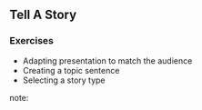 ## Tell A Story

### Exercises

* Adapting presentation to match the audience
* Creating a topic sentence
* Selecting a story type

note:


